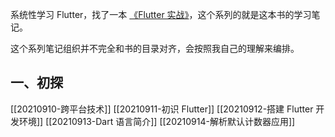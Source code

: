 系统性学习 Flutter，找了一本 [《Flutter 实战》](https://book.flutterchina.club/)，这个系列的就是这本书的学习笔记。

这个系列笔记组织并不完全和书的目录对齐，会按照我自己的理解来编排。

## 一、初探

[[20210910-跨平台技术]]
[[20210911-初识 Flutter]]
[[20210912-搭建 Flutter 开发环境]]
[[20210913-Dart 语言简介]]
[[20210914-解析默认计数器应用]]



